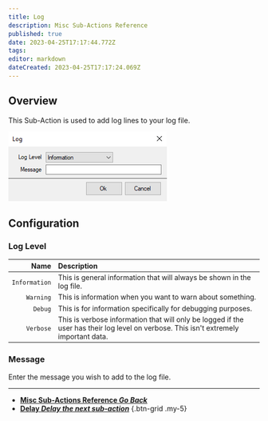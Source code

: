 ```yaml
---
title: Log
description: Misc Sub-Actions Reference
published: true
date: 2023-04-25T17:17:44.772Z
tags: 
editor: markdown
dateCreated: 2023-04-25T17:17:24.069Z
---
```


## Overview
This Sub-Action is used to add log lines to your log file.

![Streamer.bot Log Sub-Action](/sub-action-log-001.png)

## Configuration
### Log Level
Name | Description
----:|:------------
`Information` | This is general information that will always be shown in the log file.
`Warning` | This is information when you want to warn about something.
`Debug` | This is for information specifically for debugging purposes.
`Verbose` | This is verbose information that will only be logged if the user has their log level on verbose. This isn't extremely important data.

### Message
Enter the message you wish to add to the log file.

---

- [<i class="mdi mdi-chevron-left"></i>**Misc Sub-Actions Reference *Go Back***](/Sub-Actions/Misc)  
- [<i class="mdi mdi-timelapse primary--text"></i>**Delay *Delay the next sub-action***](/Sub-Actions/Delay)
{.btn-grid .my-5}